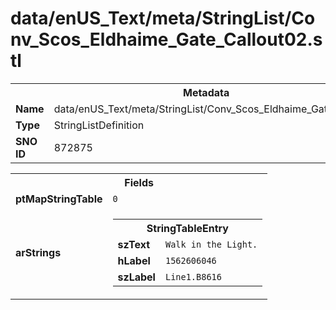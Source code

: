 <h1>data/enUS_Text/meta/StringList/Conv_Scos_Eldhaime_Gate_Callout02.stl</h1><table><tr><th colspan="100%">Metadata</th></tr><tr><td><b>Name</b></td><td>data/enUS_Text/meta/StringList/Conv_Scos_Eldhaime_Gate_Callout02.stl</td></tr><tr><td><b>Type</b></td><td>StringListDefinition</td></tr><tr><td><b>SNO ID</b></td><td>872875</td></tr></table>

<table><tr><th colspan="100%">Fields</th></tr><tr><td><b>ptMapStringTable</b></td><td><code>0</code></td></tr><tr><td><b>arStrings</b></td><td><table><tr><th colspan="100%">StringTableEntry</th></tr><tr><td><b>szText</b></td><td><code>Walk in the Light.</code></td></tr><tr><td><b>hLabel</b></td><td><code>1562606046</code></td></tr><tr><td><b>szLabel</b></td><td><code>Line1.B8616</code></td></tr></table>


</td></tr></table>

